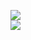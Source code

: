 [![](https://img.shields.io/badge/Made%20With-Github%20Spray-lightgrey.svg?style=for-the-badge&logo=github)](https://github.com/Annihil/github-spray#4534)  
[![](https://i.imgur.com/2DrTn0Z.gif)](https://github.com/Annihil/github-spray)